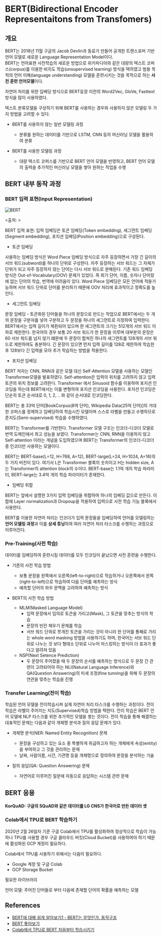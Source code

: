 # BERT(Bidirectional Encoder Representaitons from Transfomers)

## 개요

BERT는 2018년 11월 구글의 Jacob Devlin과 동료가 만들어 공개한 트랜스포머 기반 언어 모델로 새로운 
Language Representation Model이다.  
BERT는 언어표현 사전학습의 새로운 방법으로 위키피디아와 같은 대량의 텍스트 코퍼스(corpus)를 이용한 비지도 학습(unsupervised learning) 방식을 택하였고 범용 목적의 언어 이해(language understanding) 모델을 혼련시키는 것을 목적으로 하는 **사전 훈련 언어모델**이다. 

자연어 처리를 위한 임베딩 방식으로 BERT등장 이전의 Word2Vec, GloVe, Fasttext 방식을 많이 사용하였다. 

텍스트 분류모델을 구성하기 위해 BERT를 사용하는 경우와 사용하지 않은 모델링 두 가지 방법을 고려할 수 있다.

* BERT를 사용하지 않는 일반 모델링 과정
  - 분류를 원하는 데이터를 기반으로 LSTM, CNN 등의 머신러닝 모델을 활용하여 분류

* BERT를 사용한 모델링 과정
  - 대량 텍스트 코퍼스를 기반으로 BERT 언어 모델을 반영하고, BERT 언어 모델의 출력을 추가적인 머신러닝 모델을 쌓아 원하는 작업을 수행 

## BERT 내부 동작 과정 

### BERT 입력 표현(Input Representation)

![BERT](https://blog.kakaocdn.net/dn/bABsUL/btqzmTU7OLm/YwK6JLhNfTYvxkiFzkfkCK/img.png)

<출처: >

 BERT 입력 표현: 입력 임베딩은 토큰 임베딩(Token embedding), 세그먼트 임베딩(Segment embedding), 포지션 임베딩(Position embedding)으로 구성된다.

* 토큰 임베딩 

사용하는 임베딩 방식은 Word Piece 임베딩 방식으로 자주 등장하면서 가장 긴 길이의 서브 워드(subword)를 하나의 단위로 구성한다. 자주 등장하는 서브 워드는 그 자체가 단위가 되고 자주 등장하지 않는 단어는 다시 서브 워드로 분해된다. 기존 워드 임베딩 방식은 Out-of-Vocabulary(OOV) 문제가 있었다. 즉 희기 단어, 이름, 숫자나 단어장에 없는 단어의 학습, 번역에 어려움이 있다. 
Word Piece 임베딩은 모든 언어에 적용가능하며 서브 워드 단위로 단어를 분리하기 때문에 OOV 처리에
효과적이고 정확도를 높인다. 

* 세그먼트 임베딩

문장 임베딩 - 토큰화된 단어들을 하나의 문장으로 만드는 작업으로 BERT에서는 두 개의 문장을 구분자를 넣어 구분하고 두 문장을 하나의 세그먼트로 지정하여 입력한다.
BERT에서는 입력 길이가 제횐되어 있으며 한 세그먼트의 크기는 512개의 서브 워드 이하로 제한한다.
한국어의 경우 보통 20 서브 워드가 한 문장을 이루며 대부분의 문장은 60 서브 워드를 넘지 않기 떄문에 두 문장이 합쳐진 하나의 세그먼트를 128개의 서브 워드로 제한하여도 충분하다. 
긴 문장이 있으면 먼저 입력 길이를 128로 제한하여 학습한 후 128보다 긴 입력을 모아 추가 학습하는 방법을 적용한다. 

* 포지션 임베딩 

BERT 저자는 CNN, RNN과 같은 모델 대신 Self-Attention 모델을 사용하는 모델인 Transformer모델을 발표하였다.
Self-attention은 입력의 위치를 고려하지 않고 입력 토큰의 위치 정보를 고려한다. 
Transformer 에서 Sinusoid 함수를 이용하여 포지션 인코딩을 하는데 BERT에서는 이를 변형하여 포지션 인코딩을 사용한다. 
포지션 인코딩은 단순히 토큰 순서대로 0, 1, 2, .. 와 같이 순서대로 인코딩한다. 


BERT는 총 33억 단어[BookCorpus(8억 단어), Wikipedia Data(25억 단어)]의 거대한 코퍼스를 정제하고 임베딩하여 학습시킨 모델이며 스스로 라벨을 만들고 수행하므로 준지도(Semi-supervised) 학습을 수행하였다. 

BERT는 Transformer를 기반한다. Transformer 모델 구조는 인코더-디코더 모델로 번역 도메인에서 최고 성능을 보였다. Transformer는 CNN, RNN을 이용하지 않고 Self-attention 이라는 개념을 도입하였으며 BERT는 Transformer의 인코더-디코더 중 인코더만 사용하는 모델이다. 

BERT는 BERT-base(L=12, H=768, A=12), BERT-large(L=24, H=1024, A=16)의 두 가지 버전이 있다. 
여기서 L은 Transformer 블록의 숫자이고 H는 hidden size, A는 Transformer의 attention block의 수이다. 
BERT-base는 1.1억 개의 학습 파라미터, BERT-large는 3.4억 개의 학습 파라미터가 존재한다. 

* 임베딩 취합

BERT는 앞에서 설명한 3가지 입력 임베딩을 취합하여 하나의 임베딩 값으로 만든다. 이 합에 Layer normalization과 Dropoup을 적용하여 
입력으로 사전 학습 기능 블록에서 사용한다. 


BERT를 이용한 자연어 처리는 인코더가 입력 문장들을 임베딩하여 언어를 모델링하는 **언어 모델링 과정**과 이를 **상세 튜닝**하여 여러 자연어 처리 타스크를 수행하는 과정으로 이루어진다. 


### Pre-Training(사전 학습)

데이터를 임베딩하여 훈련시킬 데이터를 모두 인코딩이 끝났으면 사전 훈련을 수행한다. 

* 기존의 사전 학습 방법
  - 보통 문장을 왼쪽에서 오른쪽(left-to-right)으로 학습하거나 오른쪽에서 왼쪽(right-to-left)으로 학습하여 다음 단어를 예측하는 방식
  - 예측할 단어의 좌우 문맥을 고려하여 예측하는 방식

* BERT의 사전 학습 방법

  - MLM(Masked Language Model)
  	+ 입력 문장에서 임의로 토큰을 가리고(Mask), 그 토큰을 맞추는 방식의 학습
    + 문장의 빈칸 채우기 문제를 학습
    + 서브 워드 단위로 쪼개진 토큰을 가리는 것이 아니라 한 단어를 통째로 가리는 whole word masking 방법을 사용하기도 하며, 한국어는 서브 워드 단위로 나누는 것 보다 형태소 단위로 나누어 마스킹하는 방식이 더 효과가 좋다고 알려져 있음 
  - NSP(Next Setence Prediction)
  	+ 두 문장이 주어졌을 때 두 문장의 순서를 예측하는 방식으로 두 문장 간 관련이 고려되어야 하는 NLI(Natural Language Inference)와 QA(Question Answering)의 미세 조정(fine tunning)을 위해 두 문장의 연관을 맞추는 학습을 진행

### Transfer Learning(전이 학습)

학습된 언어 모델을 전이학습시켜 실제 자연어 처리 타스크를 수행하는 과정이다. 
전이 학습은 라벨이 주어지는 지도(Supervised)학습 방법을 택한다. 
전이 학습은 BERT 언어 모델에 NLP 타스크를 위한 추가적인 모델을 쌓는 것이다. 
전이 학습을 통해 해결하는 대표적인 문제는 다음과 같이 개체명 분석과 질의 응답 문제가 있다. 

* 개체명 분석(NER: Named Entity Recognition) 문제
  - 문장을 구성하고 있는 요소 중 특별하게 취급하고자 하는 개체에게 속성(entity)을 부여하고 그 것을 관리하는 문제 
  - 날짜, 사람이름, 시간, 기관명 등을 개채명으로 정의하여 문장을 분석하는 기술

* 질의 응답(QA: Question Answering) 문제
  - 자연어로 이루어진 질문에 자동으로 응답하는 시스템 관련 문제  


## BERT 응용 


















#### KorQuAD: 구글의 SQuAD와 같은 데이터를 LG CNS가 한국어로 만든 데이터 셋




### Colab에서 TPU로 BERT 학습하기

2020년 2월 26일자 기준 구글 Colab에서 TPU를 활성화하여 정상적으로 학습이 가능하나 TPU를 사용할 경우
구글 클라우드 버킷(Cloud Bucket)을 사용하여야 하기 때문에 활성화된 GCP 계정이 필요하다. 

Colab에서 TPU를 사용하기 위해서는 다음이 필요하다.

* Google 계정 및 구글 Colab
* GCP Storage Bucket

필요한 라이브러리










언어 모델: 주어진 단어들로 부터 다음에 존재할 단어의 확률을 예측하는 모델

## References

* [BERT에 대해 쉽게 알아보기1 - BERT는 무엇인가, 동작구조](https://ebbnflow.tistory.com/151)
* [BERT 톺아보기](http://docs.likejazz.com/bert/)
* [Colab에서 TPU로 BERT 처음부터 학습시키기](https://beomi.github.io/2020/02/26/Train-BERT-from-scratch-on-colab-TPU-Tensorflow-ver/)

